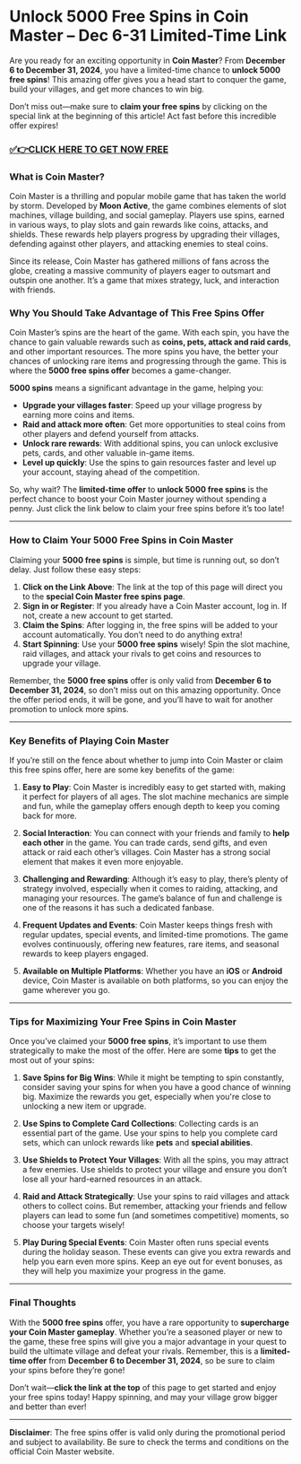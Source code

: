 # Unlock 5000 Free Spins in Coin Master – Dec 6-31 Limited-Time Link

Are you ready for an exciting opportunity in **Coin Master**? From **December 6 to December 31, 2024**, you have a limited-time chance to **unlock 5000 free spins**! This amazing offer gives you a head start to conquer the game, build your villages, and get more chances to win big. 

Don’t miss out—make sure to **claim your free spins** by clicking on the special link at the beginning of this article! Act fast before this incredible offer expires!

### [✅👉CLICK HERE TO GET NOW FREE](https://freeforyou.xyz/cms/)

### What is Coin Master?

Coin Master is a thrilling and popular mobile game that has taken the world by storm. Developed by **Moon Active**, the game combines elements of slot machines, village building, and social gameplay. Players use spins, earned in various ways, to play slots and gain rewards like coins, attacks, and shields. These rewards help players progress by upgrading their villages, defending against other players, and attacking enemies to steal coins.

Since its release, Coin Master has gathered millions of fans across the globe, creating a massive community of players eager to outsmart and outspin one another. It’s a game that mixes strategy, luck, and interaction with friends.

### Why You Should Take Advantage of This Free Spins Offer

Coin Master’s spins are the heart of the game. With each spin, you have the chance to gain valuable rewards such as **coins, pets, attack and raid cards**, and other important resources. The more spins you have, the better your chances of unlocking rare items and progressing through the game. This is where the **5000 free spins offer** becomes a game-changer.

**5000 spins** means a significant advantage in the game, helping you:

- **Upgrade your villages faster**: Speed up your village progress by earning more coins and items.
- **Raid and attack more often**: Get more opportunities to steal coins from other players and defend yourself from attacks.
- **Unlock rare rewards**: With additional spins, you can unlock exclusive pets, cards, and other valuable in-game items.
- **Level up quickly**: Use the spins to gain resources faster and level up your account, staying ahead of the competition.

So, why wait? The **limited-time offer** to **unlock 5000 free spins** is the perfect chance to boost your Coin Master journey without spending a penny. Just click the link below to claim your free spins before it’s too late!

---

### How to Claim Your 5000 Free Spins in Coin Master

Claiming your **5000 free spins** is simple, but time is running out, so don’t delay. Just follow these easy steps:

1. **Click on the Link Above**: The link at the top of this page will direct you to the **special Coin Master free spins page**.
2. **Sign in or Register**: If you already have a Coin Master account, log in. If not, create a new account to get started.
3. **Claim the Spins**: After logging in, the free spins will be added to your account automatically. You don’t need to do anything extra!
4. **Start Spinning**: Use your **5000 free spins** wisely! Spin the slot machine, raid villages, and attack your rivals to get coins and resources to upgrade your village.

Remember, the **5000 free spins** offer is only valid from **December 6 to December 31, 2024**, so don’t miss out on this amazing opportunity. Once the offer period ends, it will be gone, and you’ll have to wait for another promotion to unlock more spins.

---

### Key Benefits of Playing Coin Master

If you’re still on the fence about whether to jump into Coin Master or claim this free spins offer, here are some key benefits of the game:

1. **Easy to Play**: Coin Master is incredibly easy to get started with, making it perfect for players of all ages. The slot machine mechanics are simple and fun, while the gameplay offers enough depth to keep you coming back for more.
  
2. **Social Interaction**: You can connect with your friends and family to **help each other** in the game. You can trade cards, send gifts, and even attack or raid each other’s villages. Coin Master has a strong social element that makes it even more enjoyable.

3. **Challenging and Rewarding**: Although it’s easy to play, there’s plenty of strategy involved, especially when it comes to raiding, attacking, and managing your resources. The game’s balance of fun and challenge is one of the reasons it has such a dedicated fanbase.

4. **Frequent Updates and Events**: Coin Master keeps things fresh with regular updates, special events, and limited-time promotions. The game evolves continuously, offering new features, rare items, and seasonal rewards to keep players engaged.

5. **Available on Multiple Platforms**: Whether you have an **iOS** or **Android** device, Coin Master is available on both platforms, so you can enjoy the game wherever you go.

---

### Tips for Maximizing Your Free Spins in Coin Master

Once you’ve claimed your **5000 free spins**, it’s important to use them strategically to make the most of the offer. Here are some **tips** to get the most out of your spins:

1. **Save Spins for Big Wins**: While it might be tempting to spin constantly, consider saving your spins for when you have a good chance of winning big. Maximize the rewards you get, especially when you're close to unlocking a new item or upgrade.
   
2. **Use Spins to Complete Card Collections**: Collecting cards is an essential part of the game. Use your spins to help you complete card sets, which can unlock rewards like **pets** and **special abilities**.

3. **Use Shields to Protect Your Villages**: With all the spins, you may attract a few enemies. Use shields to protect your village and ensure you don’t lose all your hard-earned resources in an attack.

4. **Raid and Attack Strategically**: Use your spins to raid villages and attack others to collect coins. But remember, attacking your friends and fellow players can lead to some fun (and sometimes competitive) moments, so choose your targets wisely!

5. **Play During Special Events**: Coin Master often runs special events during the holiday season. These events can give you extra rewards and help you earn even more spins. Keep an eye out for event bonuses, as they will help you maximize your progress in the game.

---

### Final Thoughts

With the **5000 free spins** offer, you have a rare opportunity to **supercharge your Coin Master gameplay**. Whether you’re a seasoned player or new to the game, these free spins will give you a major advantage in your quest to build the ultimate village and defeat your rivals. Remember, this is a **limited-time offer** from **December 6 to December 31, 2024**, so be sure to claim your spins before they’re gone!

Don’t wait—**click the link at the top** of this page to get started and enjoy your free spins today! Happy spinning, and may your village grow bigger and better than ever!

--- 

**Disclaimer**: The free spins offer is valid only during the promotional period and subject to availability. Be sure to check the terms and conditions on the official Coin Master website.
